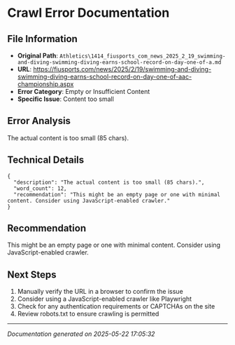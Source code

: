 # Crawl Error Documentation

## File Information
- **Original Path**: `Athletics\1414_fiusports_com_news_2025_2_19_swimming-and-diving-swimming-diving-earns-school-record-on-day-one-of-a.md`
- **URL**: https://fiusports.com/news/2025/2/19/swimming-and-diving-swimming-diving-earns-school-record-on-day-one-of-aac-championship.aspx
- **Error Category**: Empty or Insufficient Content
- **Specific Issue**: Content too small

## Error Analysis
The actual content is too small (85 chars).

## Technical Details
```
{
  "description": "The actual content is too small (85 chars).",
  "word_count": 12,
  "recommendation": "This might be an empty page or one with minimal content. Consider using JavaScript-enabled crawler."
}
```

## Recommendation
This might be an empty page or one with minimal content. Consider using JavaScript-enabled crawler.

## Next Steps
1. Manually verify the URL in a browser to confirm the issue
2. Consider using a JavaScript-enabled crawler like Playwright
3. Check for any authentication requirements or CAPTCHAs on the site
4. Review robots.txt to ensure crawling is permitted

---
*Documentation generated on 2025-05-22 17:05:32*
